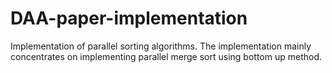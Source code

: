 # DAA-paper-implementation

Implementation of parallel sorting algorithms. The implementation mainly concentrates on implementing parallel merge sort using bottom up method.